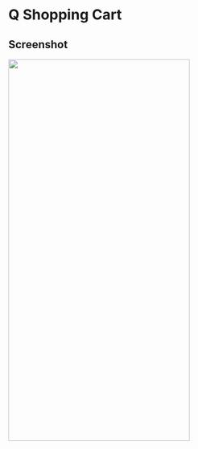 # Q Shopping Cart

## Screenshot
  <img src="https://firebasestorage.googleapis.com/v0/b/my-flutter-app-20-8.appspot.com/o/images%2FScreenshot_1670579525.png?alt=media&token=8d2e731a-9123-439a-bfc0-84ac9e34b617" width="360" height="760">
